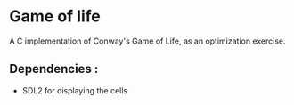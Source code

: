 # Game of life

A C implementation of Conway's Game of Life, as an optimization exercise.

## Dependencies :

- SDL2 for displaying the cells
